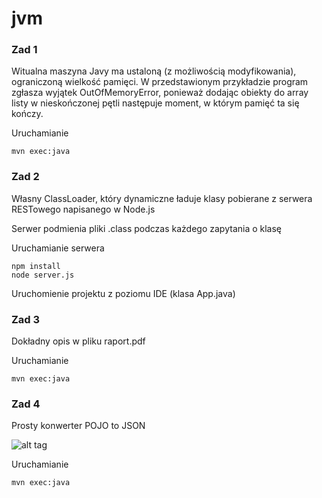 # jvm
### Zad 1
Witualna maszyna Javy ma ustaloną (z możliwością modyfikowania), ograniczoną wielkość pamięci. W przedstawionym przykładzie program zgłasza wyjątek OutOfMemoryError, ponieważ dodając obiekty do array listy w nieskończonej pętli następuje moment, w którym pamięć ta się kończy.

Uruchamianie
```
mvn exec:java
```

### Zad 2
Własny ClassLoader, który dynamiczne ładuje klasy pobierane z serwera RESTowego napisanego w Node.js

Serwer podmienia pliki .class podczas każdego zapytania o klasę 

Uruchamianie serwera
```
npm install
node server.js
```
Uruchomienie projektu z poziomu IDE (klasa App.java)


### Zad 3
Dokładny opis w pliku raport.pdf

Uruchamianie
```
mvn exec:java
```

### Zad 4
Prosty konwerter POJO to JSON

![alt tag](https://github.com/lipek92/jvm/tree/master/zad4/json.png)

Uruchamianie
```
mvn exec:java
```